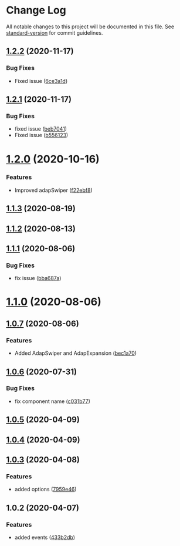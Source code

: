 # Change Log

All notable changes to this project will be documented in this file. See [standard-version](https://github.com/conventional-changelog/standard-version) for commit guidelines.

## [1.2.2](https://github.com/simplitech/vue-adap-table/compare/v1.2.1...v1.2.2) (2020-11-17)


### Bug Fixes

* Fixed issue ([6ce3a1d](https://github.com/simplitech/vue-adap-table/commit/6ce3a1d))



## [1.2.1](https://github.com/simplitech/vue-adap-table/compare/v1.2.0...v1.2.1) (2020-11-17)


### Bug Fixes

* fixed issue ([beb7041](https://github.com/simplitech/vue-adap-table/commit/beb7041))
* Fixed issue ([b556123](https://github.com/simplitech/vue-adap-table/commit/b556123))



# [1.2.0](https://github.com/simplitech/vue-adap-table/compare/v1.1.3...v1.2.0) (2020-10-16)


### Features

* Improved adapSwiper ([f22ebf8](https://github.com/simplitech/vue-adap-table/commit/f22ebf8))



## [1.1.3](https://github.com/simplitech/vue-adap-table/compare/v1.1.2...v1.1.3) (2020-08-19)



## [1.1.2](https://github.com/simplitech/vue-adap-table/compare/v1.1.1...v1.1.2) (2020-08-13)



## [1.1.1](https://github.com/simplitech/vue-adap-table/compare/v1.1.0...v1.1.1) (2020-08-06)


### Bug Fixes

* fix issue ([bba687a](https://github.com/simplitech/vue-adap-table/commit/bba687a))



# [1.1.0](https://github.com/simplitech/vue-adap-table/compare/v1.0.7...v1.1.0) (2020-08-06)



## [1.0.7](https://github.com/simplitech/vue-adap-table/compare/v1.0.6...v1.0.7) (2020-08-06)


### Features

* Added AdapSwiper and AdapExpansion ([bec1a70](https://github.com/simplitech/vue-adap-table/commit/bec1a70))



## [1.0.6](https://github.com/simplitech/vue-adap-table/compare/v1.0.5...v1.0.6) (2020-07-31)


### Bug Fixes

* fix component name ([c031b77](https://github.com/simplitech/vue-adap-table/commit/c031b77))



## [1.0.5](https://github.com/simplitech/vue-adap-table/compare/v1.0.4...v1.0.5) (2020-04-09)



## [1.0.4](https://github.com/simplitech/vue-adap-table/compare/v1.0.3...v1.0.4) (2020-04-09)



## [1.0.3](https://github.com/simplitech/vue-adap-table/compare/v1.0.2...v1.0.3) (2020-04-08)


### Features

* added options ([7959e46](https://github.com/simplitech/vue-adap-table/commit/7959e46))



## 1.0.2 (2020-04-07)


### Features

* added events ([433b2db](https://github.com/simplitech/vue-adap-table/commit/433b2db))
